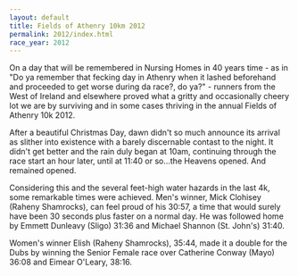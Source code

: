 ```yaml
---
layout: default
title: Fields of Athenry 10km 2012 
permalink: 2012/index.html
race_year: 2012
---
```

On a day that will be remembered in Nursing Homes in 40 years time - as in "Do ya remember that fecking day in Athenry when it lashed beforehand and proceeded to get worse during da race?, do ya?" - runners from the West of Ireland and elsewhere proved what a gritty and occasionally cheery lot we are by surviving and in some cases thriving in the annual Fields of Athenry 10k 2012.

After a beautiful Christmas Day, dawn didn't so much announce its arrival as slither into existence with a barely discernable contast to the night. It didn't get better and the rain duly began at 10am, continuing through the race start an hour later, until at 11:40 or so...the Heavens opened. And remained opened.

Considering this and the several feet-high water hazards in the last 4k, some remarkable times were achieved. Men's winner, Mick Clohisey (Raheny Shamrocks), can feel proud of his 30:57, a time that would surely have been 30 seconds plus faster on a normal day. He was followed home by Emmett Dunleavy (Sligo) 31:36 and Michael Shannon (St. John's) 31:40.

Women's winner Elish (Raheny Shamrocks), 35:44, made it a double for the Dubs by winning the Senior Female race over Catherine Conway (Mayo) 36:08 and Eimear O'Leary, 38:16.
